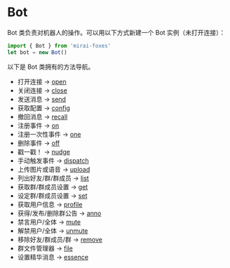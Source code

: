 # Bot

Bot 类负责对机器人的操作。可以用以下方式新建一个 Bot 实例（未打开连接）：

```js
import { Bot } from 'mirai-foxes'
let bot = new Bot()
```

以下是 Bot 类拥有的方法导航。

- 打开连接 -> [open](open.md)
- 关闭连接 -> [close](close.md)
- 发送消息 -> [send](send.md)
- 获取配置 -> [config](config.md)
- 撤回消息 -> [recall](recall.md)
- 注册事件 -> [on](on.md)
- 注册一次性事件 -> [one](one.md)
- 删除事件 -> [off](off.md)
- 戳一戳！ -> [nudge](nudge.md)
- 手动触发事件 -> [dispatch](dispatch.md)
- 上传图片或语音 -> [upload](upload.md)
- 列出好友/群/群成员 -> [list](list.md)
- 获取群/群成员设置 -> [get](get.md)
- 设定群/群成员设置 -> [set](set.md)
- 获取用户信息 -> [profile](profile.md)
- 获得/发布/删除群公告 -> [anno](anno.md)
- 禁言用户/全体 -> [mute](mute.md)
- 解禁用户/全体 ->  [unmute](unmute.md)
- 移除好友/群成员/群 -> [remove](remove.md)
- 群文件管理器 -> [file](file.md)
- 设置精华消息 -> [essence](essence.md)
